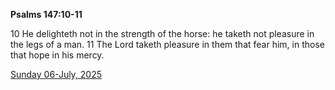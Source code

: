 **Psalms 147:10-11**

10 He delighteth not in the strength of the horse: he taketh not pleasure in the legs of a man. 11 The Lord taketh pleasure in them that fear him, in those that hope in his mercy.

[Sunday 06-July, 2025](https://getbible.net/kjv/Psalms/147/10-11)

